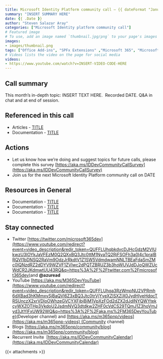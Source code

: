 ```yaml
---
title: Microsoft Identity Platform community call – {{ dateFormat "January 2006" .Date}}
summary: "INSERT SUMMARY HERE"
date: {{ .Date }}
author: "Steven Salazar Aray"
categories: ["Microsoft Identity platform community call"]
# Featured image
# To use, add an image named `thumbnail.jpg/png` to your page's images folder. Make sure to replace the placeholder image
images:
- images/thumbnail.png
tags: ["Office Add-ins", "SPFx Extensions" ,"Microsoft 365", "Microsoft Graph","Microsoft Teams","SharePoint","SharePoint Framework (SPFx)"]
# Videos lists the video on the page for social media
videos:
- https://www.youtube.com/watch?v=INSERT-VIDEO-CODE-HERE
---
```



## Call summary

This month’s in-depth topic: INSERT TEXT HERE.  Recorded DATE. Q&A in chat and at end of session.

## Referenced in this call

-   Articles - [TITLE](LINK) 
-   Documentation - [TITLE](LINK) 


## Actions

-   Let us know how we’re doing and suggest topics for future calls, please complete this survey [https://aka.ms/IDDevCommunityCallSurvey](https://aka.ms/IDDevCommunityCallSurvey)
-   Join us for the next Microsoft Identity Platform community call on DATE 

## Resources in General

-   Documentation - [TITLE](LINK) 
-   Documentation - [TITLE](LINK) 
-   Documentation - [TITLE](LINK) 

## Stay connected

-   Twitter [https://twitter.com/microsoft365dev](https://www.youtube.com/redirect?event=video_description&redir_token=QUFFLUhqbkdvcDJHcGdzM2VIUkwzU3lOYkJaVFEzM0Q2QXxBQ3Jtc0ttM1NyaTQ2RjFSOFh3a0l4c1pralBRQVI1bDNSQ2RaVm9OdzJrRkdtV1Z1SW5VdmdwamNNLTBEaFdaSmZMc0lQNzdRZ2dDYV9WZVF1ZVIwc2dPQTZBRUZ3b3hoWUVJdDJoQWZUcWdCR2JKdmwtUU43RQ&q=https%3A%2F%2Ftwitter.com%2Fmicrosoft365dev)​ and **@azuread**
-   YouTube [https://aka.ms/M365DevYouTube](https://www.youtube.com/redirect?event=video_description&redir_token=QUFFLUhqa3RzWmpNU2VPRmh6dXBad3hKMmxySjBaQVl6Z3xBQ3Jtc0trVjYyeXZlSXZiX0JydHlyeHdqcTRSUnczX2xrVDloOWhzeGVCYXFibjBiM1VpXzFOd2dZX2dJdlNYQWYtekcyWXZOTHp3VkdoU2JsdmNVQ3dtdkw2ZHF0cVdCS29TQmJ1Z3hoVmJyd3JtYlFxUW92WQ&q=https%3A%2F%2Faka.ms%2FM365DevYouTube)​ (Developer channel) and [https://aka.ms/m365pnp/videos](https://aka.ms/m365pnp-videos) (Community channel)
-   Blogs [https://aka.ms/m365pnp/community/blog](https://aka.ms/m365pnp/community/blog)
-   Recurrent Invite  [https://aka.ms/IDDevCommunityCalendar](https://aka.ms/IDDevCommunityCalendar)


{{< attachments >}}
